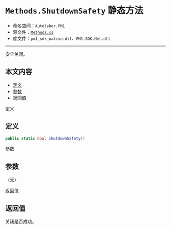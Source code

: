 # `Methods.ShutdownSafety` 静态方法

- 命名空间：`Autolabor.PM1`
- 源文件：[`Methods.cs`](https://github.com/autolaborcenter/Autolabor.PM1.SDK.Net/blob/master/PM1.SDK.Net/PM1.SDK.Net/Methods.cs)
- 库文件：`pm1_sdk_native.dll`、`PM1.SDK.Net.dll`

------

安全关闭。

## 本文内容

- <a href="#定义">定义</a>
- <a href="#参数">参数</a>
- <a href="#返回值">返回值</a>

<a name="定义">定义</a>

## 定义

```c#
public static bool ShutdownSafety()
```

<a name="参数">参数</a>

## 参数

（无）

<a name="返回值">返回值</a>

## 返回值

关闭是否成功。
